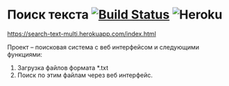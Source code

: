 # Поиск текста [![Build Status](https://travis-ci.com/RenatFaiz/search-text-rfc.svg?branch=develop)](https://travis-ci.com/RenatFaiz/search-text-rfc) ![Heroku](https://pyheroku-badge.herokuapp.com/?app=search-text-multi&style=flat) 
https://search-text-multi.herokuapp.com/index.html 

Проект	– поисковая	система с веб
интерфейсом и следующими функциями:
1. Загрузка	файлов формата *.txt
2. Поиск по	этим файлам	через	веб
интерфейс.